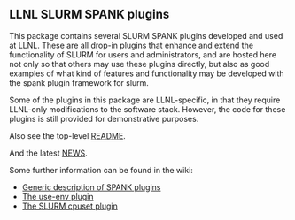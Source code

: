 ## LLNL SLURM SPANK plugins ##

This package contains several SLURM SPANK plugins
developed and used at LLNL. These are all drop-in
plugins that enhance and extend the functionality
of SLURM for users and administrators, and are hosted
here not only so that others may use these plugins
directly, but also as good examples of what kind of
features and functionality may be developed with the
spank plugin framework for slurm.

Some of the plugins in this package are LLNL-specific,
in that they require LLNL-only modifications to the
software stack. However, the code for these plugins
is still provided for demonstrative purposes.

Also see the top-level [README](http://slurm-spank-plugins.googlecode.com/svn/trunk/README).

And the latest [NEWS](http://slurm-spank-plugins.googlecode.com/svn/trunk/NEWS).

Some further information can be found in the wiki:

  * [Generic description of SPANK plugins](SPANKInfo.md)
  * [The use-env plugin](UseEnv.md)
  * [The SLURM cpuset plugin](CPUSET.md)